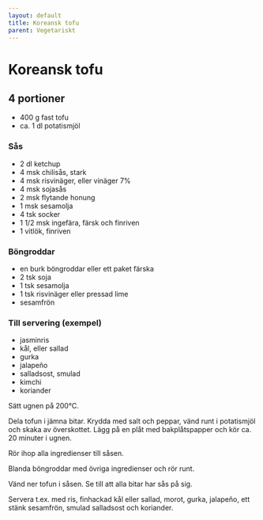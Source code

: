 ```yaml
---
layout: default
title: Koreansk tofu
parent: Vegetariskt
---
```

# Koreansk tofu

## 4 portioner


- 400 g fast tofu
- ca. 1 dl potatismjöl

### Sås

- 2 dl ketchup
- 4 msk chilisås, stark
- 4 msk risvinäger, eller vinäger 7%
- 4 msk sojasås
- 2 msk flytande honung
- 1 msk sesamolja
- 4 tsk socker
- 1 1/2 msk ingefära, färsk och finriven
- 1 vitlök, finriven

### Böngroddar

- en burk böngroddar eller ett paket färska
- 2 tsk soja
- 1 tsk sesamolja
- 1 tsk risvinäger eller pressad lime
- sesamfrön

### Till servering (exempel)

- jasminris
- kål, eller sallad
- gurka
- jalapeño
- salladsost, smulad
- kimchi
- koriander


Sätt ugnen på 200°C.

Dela tofun i jämna bitar. Krydda med salt och peppar, vänd runt i potatismjöl
och skaka av överskottet. Lägg på en plåt med bakplåtspapper och kör ca. 20
minuter i ugnen.

Rör ihop alla ingredienser till såsen.

Blanda böngroddar med övriga ingredienser och rör runt.

Vänd ner tofun i såsen. Se till att alla bitar har sås på sig.

Servera t.ex. med ris, finhackad kål eller sallad, morot, gurka, jalapeño, ett stänk
sesamfrön, smulad salladsost och koriander.

